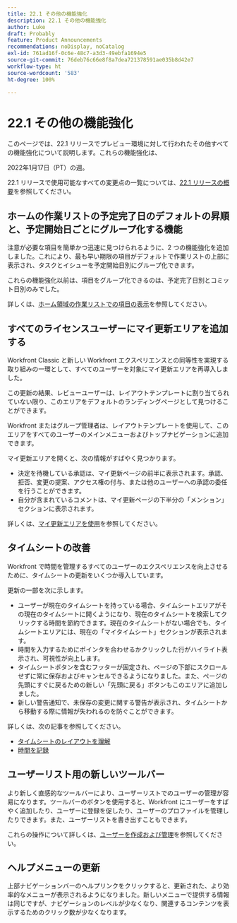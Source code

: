 ```yaml
---
title: 22.1 その他の機能強化
description: 22.1 その他の機能強化
author: Luke
draft: Probably
feature: Product Announcements
recommendations: noDisplay, noCatalog
exl-id: 761ad16f-0c6e-48c7-a3d3-49ebfa1694e5
source-git-commit: 76deb76c66e8f8a7dea721378591ae035b8d42e7
workflow-type: ht
source-wordcount: '583'
ht-degree: 100%

---
```


# 22.1 その他の機能強化

このページでは、22.1 リリースでプレビュー環境に対して行われたその他すべての機能強化について説明します。これらの機能強化は、

<!--
<MadCap:conditionalText data-mc-conditions="QuicksilverOrClassic.Draft mode">
in January 2022
</MadCap:conditionalText>
-->

2022年1月17日（PT）の週。

22.1 リリースで使用可能なすべての変更点の一覧については、[22.1 リリースの概要](../../../product-announcements/product-releases/22.1-release-activity/22-1-release-overview.md)を参照してください。

## ホームの作業リストの予定完了日のデフォルトの昇順と、予定開始日ごとにグループ化する機能

注意が必要な項目を簡単かつ迅速に見つけられるように、2 つの機能強化を追加しました。これにより、最も早い期限の項目がデフォルトで作業リストの上部に表示され、タスクとイシューを予定開始日別にグループ化できます。

これらの機能強化以前は、項目をグループ化できるのは、予定完了日別とコミット日別のみでした。

詳しくは、[ホーム領域の作業リストでの項目の表示](../../../workfront-basics/using-home/using-the-home-area/display-items-in-home-work-list.md)を参照してください。

## すべてのライセンスユーザーにマイ更新エリアを追加する

Workfront Classic と新しい Workfront エクスペリエンスとの同等性を実現する取り組みの一環として、すべてのユーザーを対象にマイ更新エリアを再導入しました。

この更新の結果、レビューユーザーは、レイアウトテンプレートに割り当てられていない限り、このエリアをデフォルトのランディングページとして見つけることができます。

Workfront またはグループ管理者は、レイアウトテンプレートを使用して、このエリアをすべてのユーザーのメインメニューおよびトップナビゲーションに追加できます。

マイ更新エリアを開くと、次の情報がすばやく見つかります。

* 決定を待機している承認は、マイ更新ページの前半に表示されます。承認、拒否、変更の提案、アクセス権の付与、または他のユーザーへの承認の委任を行うことができます。
* 自分が含まれているコメントは、マイ更新ページの下半分の「メンション」セクションに表示されます。

詳しくは、[マイ更新エリアを使用](../../../workfront-basics/using-home/using-the-home-area/my-updates-area.md)を参照してください。

## タイムシートの改善

Workfront で時間を管理するすべてのユーザーのエクスペリエンスを向上させるために、タイムシートの更新をいくつか導入しています。

更新の一部を次に示します。

* ユーザーが現在のタイムシートを持っている場合、タイムシートエリアがその現在のタイムシートに開くようになり、現在のタイムシートを検索してクリックする時間を節約できます。現在のタイムシートがない場合でも、タイムシートエリアには、現在の「マイタイムシート」セクションが表示されます。
* 時間を入力するためにポインタを合わせるかクリックした行がハイライト表示され、可視性が向上します。
* タイムシートボタンを含むフッターが固定され、ページの下部にスクロールせずに常に保存およびキャンセルできるようになりました。また、ページの先頭にすぐに戻るための新しい「先頭に戻る」ボタンもこのエリアに追加しました。
* 新しい警告通知で、未保存の変更に関する警告が表示され、タイムシートから移動する際に情報が失われるのを防ぐことができます。

詳しくは、次の記事を参照してください。

* [タイムシートのレイアウトを理解](../../../timesheets/timesheets/timesheet-layout.md)
* [時間を記録](../../../timesheets/create-and-manage-timesheets/log-time.md)

## ユーザーリスト用の新しいツールバー

より新しく直感的なツールバーにより、ユーザーリストでのユーザーの管理が容易になります。ツールバーのボタンを使用すると、Workfront にユーザーをすばやく追加したり、ユーザーに登録を促したり、ユーザーのプロファイルを管理したりできます。また、ユーザーリストを書き出すこともできます。

これらの操作について詳しくは、[ユーザーを作成および管理](../../../administration-and-setup/add-users/create-and-manage-users/create-and-manage-users.md)を参照してください。

## ヘルプメニューの更新

上部ナビゲーションバーのヘルプリンクをクリックすると、更新された、より効率的なメニューが表示されるようになりました。新しいメニューで提供する情報は同じですが、ナビゲーションのレベルが少なくなり、関連するコンテンツを表示するためのクリック数が少なくなります。
